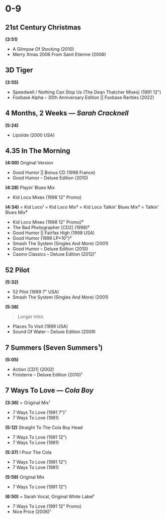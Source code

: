 # 0-9

## 21st Century Christmas

**(3:51)**

* A Glimpse Of Stocking (2010)
* Merry Xmas 2006 From Saint Etienne (2006)

## 3D Tiger

**(3:55)**

* Speedwell / Nothing Can Stop Us (The Dean Thatcher Mixes) (1991 12")
* Foxbase Alpha – 30th Anniversary Edition \|\| Foxbase Rarities (2022)

## 4 Months, 2 Weeks — *Sarah Cracknell*

**(5:24)**

* Lipslide (2000 USA)

## 4.35 In The Morning

**(4:00)** Original Version

* Good Humor \|\| Bonus CD (1998 France)
* Good Humor – Deluxe Edition (2010)

**(4:28)** Playin’ Blues Mix

* Kid Loco Mixes (1998 12" Promo)

**(4:34)** = Kid Loco¹ = Kid Loco Mix² = Kid Loco Talkin' Blues Mix³ = Talkin' Blues Mix⁴

* Kid Loco Mixes (1998 12" Promo)⁴
* The Bad Photographer [CD2] (1998)²
* Good Humor \|\| Fairfax High (1998 USA)
* Good Humor (1998 LP+10")³
* Smash The System (Singles And More) (2001)
* Good Humor – Deluxe Edition (2010)
* Casino Classics – Deluxe Edition (2012)¹

## 52 Pilot

**(5:32)**

* 52 Pilot (1999 7" USA)
* Smash The System (Singles And More) (2001)

**(5:38)**

> Longer intro.

* Places To Visit (1999 USA)
* Sound Of Water – Deluxe Edition (2009)

## 7 Summers (Seven Summers¹)

**(5:05)**

* Action [CD1] (2002)
* Finisterre – Deluxe Edition (2010)¹

## 7 Ways To Love — *Cola Boy*

**(3:36)** = Original Mix¹

* 7 Ways To Love (1991 7")¹
* 7 Ways To Love (1991)

**(5:12)** Straight To The Cola Boy Head

* 7 Ways To Love (1991 12")
* 7 Ways To Love (1991)

**(5:37)** I Pour The Cola

* 7 Ways To Love (1991 12")
* 7 Ways To Love (1991)

**(5:59)** Original Mix

* 7 Ways To Love (1991 12")

**(6:50)** = Sarah Vocal, Original White Label¹

* 7 Ways To Love (1991 12" Promo)
* Nice Price (2006)¹
